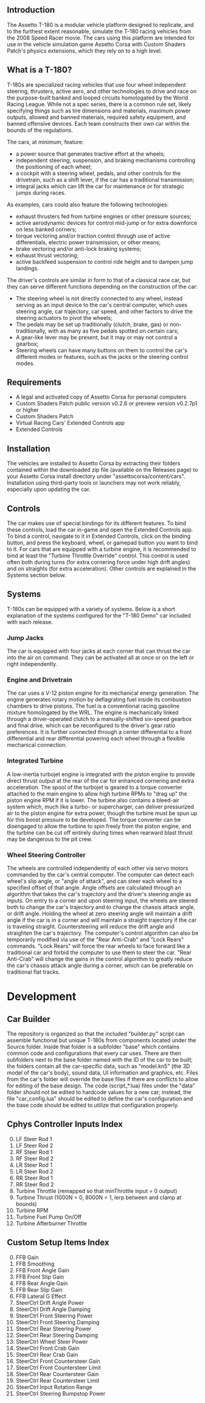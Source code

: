 ## Introduction
The Assetto T-180 is a modular vehicle platform designed to replicate, and to the furthest extent reasonable, simulate the T-180 racing vehicles from the 2008 Speed Racer movie. The cars using this platform are intended for use in the vehicle simulation game Assetto Corsa with Custom Shaders Patch's physics extensions, which they rely on to a high level.

## What is a T-180?
T-180s are specialized racing vehicles that use four wheel independent steering, thrusters, active aero, and other technologies to drive and race on the purpose-built banked and looped circuits homologated by the World Racing League. While not a spec series, there is a common rule set, likely specifying things such as tire dimensions and materials, maximum power outputs, allowed and banned materials, required safety equipment, and banned offensive devices. Each team constructs their own car within the bounds of the regulations.

The cars, at minimum, feature:
- a power source that generates tractive effort at the wheels; 
- independent steering, suspension, and braking mechanisms controlling the positioning of each wheel;
- a cockpit with a steering wheel, pedals, and other controls for the drivetrain, such as a shift lever, if the car has a traditional transmission;
- integral jacks which can lift the car for maintenance or for strategic jumps during races.

As examples, cars could also feature the following technologies:
- exhaust thrusters fed from turbine engines or other pressure sources;
- active aerodynamic devices for control mid-jump or for extra downforce on less banked corners;
- torque vectoring and/or traction control through use of active differentials, electric power transmission, or other means;
- brake vectoring and/or anti-lock braking systems;
- exhaust thrust vectoring;
- active backfeed suspension to control ride height and to dampen jump landings.

The driver's controls are similar in form to that of a classical race car, but they can serve different functions depending on the construction of the car:
- The steering wheel is not directly connected to any wheel, instead serving as an input device to the car's central computer, which uses steering angle, car trajectory, car speed, and other factors to drive the steering actuators to pivot the wheels;
- The pedals may be set up traditionally (clutch, brake, gas) or non-traditionally, with as many as five pedals spotted on certain cars;
- A gear-like lever may be present, but it may or may not control a gearbox;
- Steering wheels can have many buttons on them to control the car's different modes or features, such as the jacks or the steering control modes.

## Requirements
- A legal and activated copy of Assetto Corsa for personal computers
- Custom Shaders Patch public version v0.2.6 or preview version v0.2.7p1 or higher
- Custom Shaders Patch
- Virtual Racing Cars' Extended Controls app
- Extended Controls

## Installation
The vehicles are installed to Assetto Corsa by extracting their folders contained within the downloaded zip file (available on the Releases page) to your Assetto Corsa install directory under "assettocorsa/content/cars". Installation using third-party tools or launchers may not work reliably, especially upon updating the car.

## Controls
The car makes use of special bindings for its different features. To bind these controls, load the car in-game and open the Extended Controls app. To bind a control, navigate to it in Extended Controls, click on the binding button, and press the keyboard, wheel, or gamepad button you want to bind to it. 
For cars that are equipped with a turbine engine, it is recommended to bind at least the "Turbine Throttle Override" control. This control is used often both during turns (for extra cornering force under high drift angles) and on straights (for extra acceleration). Other controls are explained in the Systems section below.

## Systems
T-180s can be equipped with a variety of systems. Below is a short explanation of the systems configured for the "T-180 Demo" car included with each release.

### Jump Jacks
The car is equipped with four jacks at each corner that can thrust the car into the air on command. They can be activated all at once or on the left or right independently.

### Engine and Drivetrain
The car uses a V-12 piston engine for its mechanical energy generation. The engine generates rotary motion by deflagrating fuel inside its combustion chambers to drive pistons. The fuel is a conventional racing gasoline mixture homologated by the WRL. The engine is mechanically linked through a driver-operated clutch to a manually-shifted six-speed gearbox and final drive, which can be reconfigured to the driver's gear ratio preferences. It is further connected through a center differential to a front differential and rear differential powering each wheel through a flexible mechanical connection.

### Integrated Turbine
A low-inertia turbojet engine is integrated with the piston engine to provide direct thrust output at the rear of the car for enhanced cornering and extra acceleration. The spool of the turbojet is geared to a torque converter attached to the main engine to allow high turbine RPMs to "drag up" the piston engine RPM if it is lower. The turbine also contains a bleed-air system which, much like a turbo- or supercharger, can deliver pressurized air to the piston engine for extra power, though the turbine must be spun up for this boost pressure to be developed. The torque converter can be disengaged to allow the turbine to spin freely from the piston engine, and the turbine can be cut off entirely during times when rearward blast thrust may be dangerous to the pit crew.

### Wheel Steering Controller
The wheels are controlled independently of each other via servo motors commanded by the car's central computer. The computer can detect each wheel's slip angle, or "angle of attack", and can steer each wheel to a specified offset of that angle. Angle offsets are calculated through an algorithm that takes the car's trajectory and the driver's steering angle as inputs. On entry to a corner and upon steering input, the wheels are steered both to change the car's trajectory and to change the chassis attack angle, or drift angle. Holding the wheel at zero steering angle will maintain a drift angle if the car is in a corner and will maintain a straight trajectory if the car is traveling straight. Countersteering will reduce the drift angle and straighten the car's trajectory.
The computer's control algorithm can also be temporarily modified via use of the "Rear Anti-Crab" and "Lock Rears" commands. "Lock Rears" will force the rear wheels to face forward like a traditional car and forbid the computer to use them to steer the car. "Rear Anti-Crab" will change the gains in the control algorithm to greatly reduce the car's chassis attack angle during a corner, which can be preferable on traditional flat tracks.

# Development

## Car Builder
The repository is organized so that the included "builder.py" script can assemble functional but unique T-180s from components located under the Source folder. Inside that folder is a subfolder "base" which contains common code and configurations that every car uses. There are then subfolders next to the base folder named with the ID of the car to be built; the folders contain all the car-specific data, such as "model.kn5" (the 3D model of the car's body), sound data, UI information and graphics, etc. Files from the car's folder will override the base files if there are conflicts to allow for editing of the base design. The code (script_*.lua) files under the "data" folder should not be edited to hardcode values for a new car; instead, the file "car_config.lua" should be edited to define the car's configuration and the base code should be edited to utilize that configuration properly.

## Cphys Controller Inputs Index
0. LF Steer Rod 1
1. LF Steer Rod 2
2. RF Steer Rod 1
3. RF Steer Rod 2
4. LR Steer Rod 1
5. LR Steer Rod 2
6. RR Steer Rod 1
7. RR Steer Rod 2
8. Turbine Throttle (remapped so that minThrottle input = 0 output)
9. Turbine Thrust (1000N = 0, 8000N = 1, lerp between and clamp at bounds)
10. Turbine RPM
11. Turbine Fuel Pump On/Off
12. Turbine Afterburner Throttle

## Custom Setup Items Index
0. FFB Gain
1. FFB Smoothing
2. FFB Front Angle Gain
3. FFB Front Slip Gain
4. FFB Rear Angle Gain
5. FFB Rear Slip Gain
6. FFB Lateral G Effect
7. SteerCtrl Drift Angle Power
8. SteerCtrl Drift Angle Damping
9. SteerCtrl Front Steering Power
10. SteerCtrl Front Steering Damping
11. SteerCtrl Rear Steering Power
12. SteerCtrl Rear Steering Damping
13. SteerCtrl Wheel Steer Power
14. SteerCtrl Front Crab Gain
15. SteerCtrl Rear Crab Gain
16. SteerCtrl Front Countersteer Gain
17. SteerCtrl Front Countersteer Limit
18. SteerCtrl Rear Countersteer Gain
19. SteerCtrl Rear Countersteer Limit
20. SteerCtrl Input Rotation Range
21. SteerCtrl Steering Bumpstop Power

